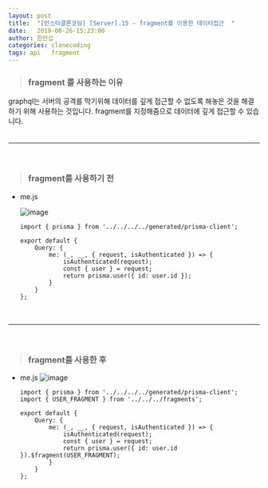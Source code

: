 ```yaml
---
layout: post
title:  "[인스타클론코딩] [Server].15 - fragment를 이용한 데이터접근  "
date:   2019-06-26-15:23:00
author: 한만섭
categories: clonecoding
tags: api   fragment
---
```


> ### fragment 를 사용하는 이유 

graphql는 서버의 공격를 막기위해 데이터를 깊게 접근할 수 없도록 해놓은 것을 해결하기 위해 사용하는 것입니다. fragment를 지정해줌으로 데이터에 깊게 
접근할 수 있습니다.  
　  

***

　  
> ###  fragment를 사용하기 전 
  
* me.js  

  ![image](https://user-images.githubusercontent.com/46010705/60156921-8f315700-9828-11e9-8347-515787925cdb.png)  

  ```
  import { prisma } from '../../../../generated/prisma-client';

  export default {
      Query: {
          me: (_, __, { request, isAuthenticated }) => {
              isAuthenticated(request);
              const { user } = request;
              return prisma.user({ id: user.id });
          }
      }
  };
  ```
　  
   
***

　  
> ### fragment를 사용한 후  
  
* me.js
  ![image](https://user-images.githubusercontent.com/46010705/60157058-d586b600-9828-11e9-98eb-46c94b83e4a6.png)  

  ```
  import { prisma } from '../../../../generated/prisma-client';
  import { USER_FRAGMENT } from '../../../fragments';

  export default {
      Query: {
          me: (_, __, { request, isAuthenticated }) => {
              isAuthenticated(request);
              const { user } = request;
              return prisma.user({ id: user.id }).$fragment(USER_FRAGMENT);
          }
      }
  };
  ```
